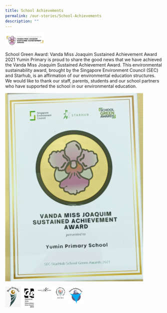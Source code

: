 ```yaml
---
title: School Achievements
permalink: /our-stories/School-Achievements
description: ""
---
```

<img src="/images/achieve1.png" 
     style="width:25%">

School Green Award: Vanda Miss Joaquim Sustained Achievement Award 2021 Yumin Primary is proud to share the good news that we have achieved the Vanda Miss Joaquim Sustained Achievement Award. This environmental sustainability award, brought by the Singapore Environment Council (SEC) and Starhub, is an affirmation of our environmental education structures. We would like to thank our staff, parents, students and our school partners who have supported the school in our environmental education.

![](/images/achieve2.png)

	
<img src="/images/Best%20Practice%20Award.jpeg" 
     style="width:10%;float:left">
		 <img src="/images/national_arts_edu2013.jpg" 
     style="width:10%;float:left">
		 <img src="/images/people_developer.jpg" 
     style="width:10%;float:left">
		 <img src="/images/sustained_achievement_award.jpg" 
     style="width:10%;float:left">
		 <img src="/images/character_development.jpg" 
     style="width:10%;float:left">
	